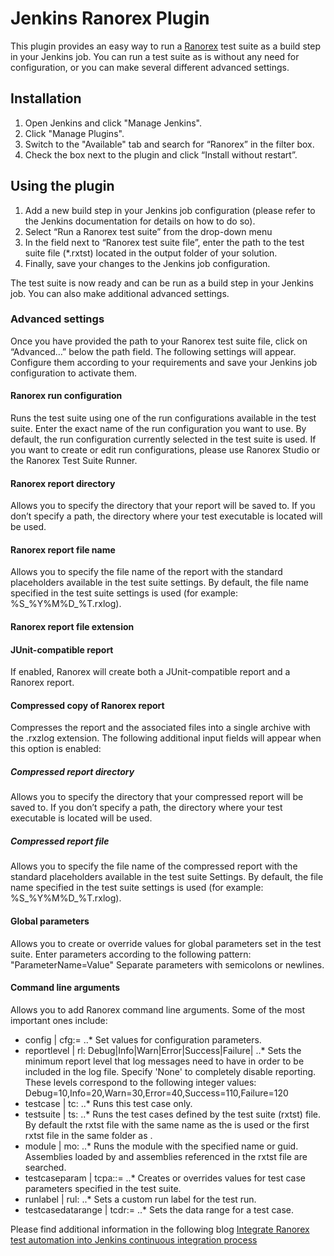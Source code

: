 # Jenkins Ranorex Plugin
This plugin provides an easy way to run a [Ranorex](https://www.ranorex.com/ "Test Automation for Everyone") test suite as a build step in your Jenkins job. You can run a test suite as is without any need for configuration, or you can make several different advanced settings.

## Installation
1. Open Jenkins and click "Manage Jenkins".
2. Click "Manage Plugins".
3. Switch to the "Available" tab and search for “Ranorex” in the filter box.
4. Check the box next to the plugin and click “Install without restart”.

## Using the plugin
1. Add a new build step in your Jenkins job configuration (please refer to the Jenkins documentation for details on how to do so).
2. Select “Run a Ranorex test suite” from the drop-down menu
3. In the field next to “Ranorex test suite file”, enter the path to the test suite file (*.rxtst) located in the output folder of your solution.
4. Finally, save your changes to the Jenkins job configuration.

The test suite is now ready and can be run as a build step in your Jenkins job. You can also make additional advanced settings.


### Advanced settings
Once you have provided the path to your Ranorex test suite file, click on “Advanced…” below the path field. The following settings will appear. Configure them according to your requirements and save your Jenkins job configuration to activate them.

#### Ranorex run configuration
Runs the test suite using one of the run configurations available in the test suite. Enter the exact name of the run configuration you want to use. By default, the run configuration currently selected in the test suite is used.
If you want to create or edit run configurations, please use Ranorex Studio or the Ranorex Test Suite Runner.

#### Ranorex report directory
Allows you to specify the directory that your report will be saved to. If you don’t specify a path, the directory where your test executable is located will be used.

#### Ranorex report file name
Allows you to specify the file name of the report with the standard placeholders available in the test suite settings. By default, the file name specified in the test suite settings is used (for example: %S_%Y%M%D_%T.rxlog).

#### Ranorex report file extension

#### JUnit-compatible report
If enabled, Ranorex will create both a JUnit-compatible report and a Ranorex report.

#### Compressed copy of Ranorex report
Compresses the report and the associated files into a single archive with the .rxzlog extension. The following additional input fields will appear when this option is enabled:

##### Compressed report directory
Allows you to specify the directory that your compressed report will be saved to. If you don’t specify a path, the directory where your test executable is located will be used.
##### Compressed report file

Allows you to specify the file name of the compressed report with the standard placeholders available in the test suite Settings. By default, the file name specified in the test suite settings is used (for example: %S_%Y%M%D_%T.rxlog).

#### Global parameters
Allows you to create or override values for global parameters set in the test suite.
Enter parameters according to the following pattern: "ParameterName=Value"
Separate parameters with semicolons or newlines.


#### Command line arguments
Allows you to add Ranorex command line arguments. Some of the most important ones include:
* config | cfg:<config parameter name>=<value>
..* Set values for configuration parameters.
* reportlevel | rl: Debug|Info|Warn|Error|Success|Failure|<any integer>
..* Sets the minimum report level that log messages need to have in order to be included in the log file. Specify 'None' to completely disable reporting. These levels correspond to the following integer values: Debug=10,Info=20,Warn=30,Error=40,Success=110,Failure=120
* testcase | tc:<name or guid of test case>
..* Runs this test case only.
* testsuite | ts:<path to test suite file>
..* Runs the test cases defined by the test suite (rxtst) file. By default the rxtst file with the same name as the <TestSuiteExe> is used or the first rxtst file in the same folder as <TestSuiteExe>.
* module | mo:<module name or guid>
..* Runs the module with the specified name or guid. Assemblies loaded by <TestSuiteExe> and assemblies referenced in the rxtst file are searched.
* testcaseparam | tcpa:<name or guid of test case>:<parameter name>=<value>
..* Creates or overrides values for test case parameters specified in the test suite.
* runlabel | rul:<custom value>
..* Sets a custom run label for the test run.
* testcasedatarange | tcdr:<name or guid of test case>=<data range>
..* Sets the data range for a test case.

Please find additional information in the following blog [Integrate Ranorex test automation into Jenkins continuous integration process](https://www.ranorex.com/blog/integrating-ranorex-automation-in-jenkins-continuous-integration-process/)
